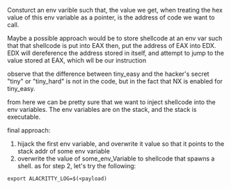 Consturct an env varible such that, the value we get, when treating the hex value of this env variable as a pointer, is the address of code we want to call.

Maybe a possible approach would be to store shellcode at an env var such that 
that shellcode is put into EAX
then, put the address of EAX into EDX. EDX will dereference the address stored in itself, and attempt to jump to the value stored at EAX, which wll be our instruction

observe that the difference between tiny_easy and the hacker's secret "tiny" or "tiny_hard" is not in the code, but in the fact that NX is enabled for tiny_easy.

from here we can be pretty sure that we want to inject shellcode into the env variables. The env variables are on the stack, and the stack is executable.




final approach:

1. hijack the first env variable, and overwrite it value so that it points to the stack addr of some env variable
2. overwrite the value of some_env_Variable to shellcode that spawns a shell.
as for step 2, let's try the following: 
```
export ALACRITTY_LOG=$(<payload)
```

